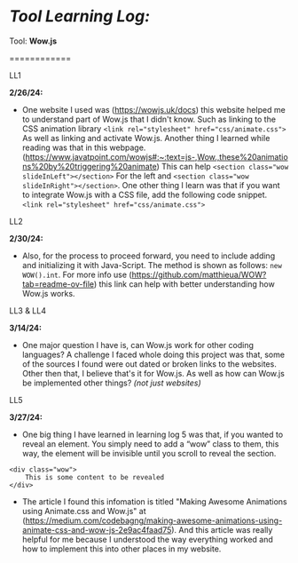 # *Tool Learning Log:*

Tool: **Wow.js**

============

LL1

**2/26/24:**

* One website I used was (https://wowjs.uk/docs) this website helped me to understand part of Wow.js that I didn't know. Such as linking to the CSS animation library ``<link rel="stylesheet" href="css/animate.css">`` As well as linking and activate Wow.js. Another thing I learned while reading was that in this webpage. (https://www.javatpoint.com/wowjs#:~:text=js-,Wow.,these%20animations%20by%20triggering%20animate) This can help ``<section class="wow slideInLeft"></section>`` For the left and ``<section class="wow slideInRight"></section>``. One other thing I learn was that if you want to integrate Wow.js with a CSS file, add the following code snippet. ``<link rel="stylesheet" href="css/animate.css">``

LL2

**2/30/24:**

* Also, for the process to proceed forward, you need to include adding and initializing it with Java-Script. The method is shown as follows: ``new WOW().int``. For more info use (https://github.com/matthieua/WOW?tab=readme-ov-file) this link can help with better understanding how Wow.js works.

LL3 & LL4

**3/14/24:**

* One major question I have is, can Wow.js work for other coding languages? A challenge I faced whole doing this project was that, some of the sources I found were out dated or broken links to the websites. Other then that, I believe that's it for Wow.js. As well as how can Wow.js be implemented other things? _(not just websites)_

LL5

**3/27/24:**

* One big thing I have learned in learning log 5 was that, if you wanted to reveal an element. You simply need to add a “wow” class to them, this way, the element will be invisible until you scroll to reveal the section.
````
<div class="wow">
    This is some content to be revealed
</div>
````
* The article I found this infomation is titled "Making Awesome Animations using Animate.css and Wow.js" at (https://medium.com/codebagng/making-awesome-animations-using-animate-css-and-wow-js-2e9ac4faad75). And this article was really helpful for me because I understood the way everything worked and how to implement this into other places in my website.





<!-- 
* Links you used today (websites, videos, etc)
* Things you tried, progress you made, etc
* Challenges, a-ha moments, etc
* Questions you still have
* What you're going to try next
-->
